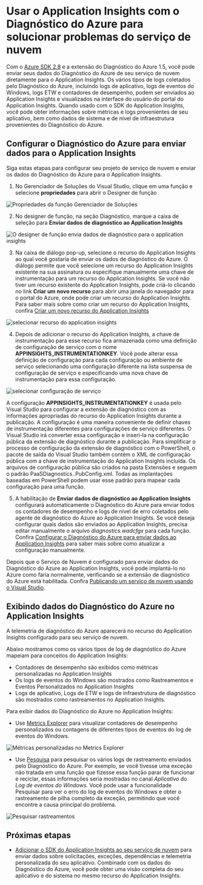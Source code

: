 <properties
   pageTitle="Usar o Application Insights com o Diagnóstico do Azure para solucionar problemas do serviço de nuvem | Microsoft Azure"
   description="Saiba como solucionar problemas do serviço de nuvem usando o Application Insights para processar dados do Diagnóstico do Azure."
   services="cloud-services"
   documentationCenter=".net"
   authors="sbtron"
   manager=""
   editor="tysonn" />
<tags
   ms.service="cloud-services"
   ms.devlang="na"
   ms.topic="article"
   ms.tgt_pltfrm="na"
   ms.workload="na"
   ms.date="11/16/2015"
   ms.author="saurabh" />


# Usar o Application Insights com o Diagnóstico do Azure para solucionar problemas do serviço de nuvem

Com o [Azure SDK 2.8](https://azure.microsoft.com/downloads/) e a extensão do Diagnóstico do Azure 1.5, você pode enviar seus dados do Diagnóstico do Azure de seu serviço de nuvem diretamente para o Application Insights. Os vários tipos de logs coletados pelo Diagnóstico do Azure, incluindo logs de aplicativo, logs de eventos do Windows, logs ETW e contadores de desempenho, podem ser enviados ao Application Insights e visualizados na interface do usuário do portal do Application Insights. Quando usado com o SDK do Application Insights, você pode obter informações sobre métricas e logs provenientes de seu aplicativo, bem como dados de sistema e de nível de infraestrutura provenientes do Diagnóstico do Azure.
  
## Configurar o Diagnóstico do Azure para enviar dados para o Application Insights

Siga estas etapas para configurar seu projeto de serviço de nuvem e enviar os dados do Diagnóstico do Azure para o Application Insights.

1) No Gerenciador de Soluções do Visual Studio, clique em uma função e selecione **propriedades** para abrir o Designer de função
	
![Propriedades da função Gerenciador de Soluções][1]

2) No designer de função, na seção Diagnóstico, marque a caixa de seleção para **Enviar dados de diagnóstico ao Application Insights**

![O designer de função envia dados de diagnóstico para o application insights][2]

3) Na caixa de diálogo pop-up, selecione o recurso do Application Insights ao qual você gostaria de enviar os dados de diagnóstico do Azure. O diálogo permite que você selecione um recurso do Application Insights existente na sua assinatura ou especifique manualmente uma chave de instrumentação para um recurso do Application Insights. Se você não tiver um recurso existente do Application Insights, pode criá-lo clicando no link **Criar um novo recurso** para abrir uma janela do navegador para o portal do Azure, onde pode criar um recurso do Application Insights. Para saber mais sobre como criar um recurso do Application Insights, confira [Criar um novo recurso do Application Insights](app-insights-create-new-resource.md)

![selecionar recurso do application insights][3]

4) Depois de adicionar o recurso do Application Insights, a chave de instrumentação para esse recurso fica armazenada como uma definição de configuração de serviço com o nome **APPINSIGHTS\_INSTRUMENTATIONKEY**. Você pode alterar essa definição de configuração para cada configuração ou ambiente de serviço selecionando uma configuração diferente na lista suspensa de configuração de serviço e especificando uma nova chave de instrumentação para essa configuração.

![selecionar configuração de serviço][4]
	
A configuração **APPINSIGHTS\_INSTRUMENTATIONKEY** é usada pelo Visual Studio para configurar a extensão de diagnóstico com as informações apropriadas do recurso do Application Insights durante a publicação. A configuração é uma maneira conveniente de definir chaves de instrumentação diferentes para configurações de serviço diferentes. O Visual Studio irá converter essa configuração e inseri-la na configuração pública da extensão de diagnóstico durante a publicação. Para simplificar o processo de configuração da extensão de diagnóstico com o PowerShell, o pacote de saída do Visual Studio também contém o XML de configuração pública com a chave de instrumentação do Application Insights incluída. Os arquivos de configuração pública são criados na pasta Extensões e seguem o padrão PaaSDiagnostics.<RoleName>.PubConfig.xml. Todas as implantações baseadas em PowerShell podem usar esse padrão para mapear cada configuração para uma função.

5) A habilitação de **Enviar dados de diagnóstico ao Application Insights** configurará automaticamente o Diagnóstico do Azure para enviar todos os contadores de desempenho e logs de nível de erro coletados pelo agente de diagnóstico do Azure ao Application Insights. Se você deseja configurar quais dados são enviados ao Application Insights, precisa editar manualmente o arquivo *diagnostics.wadcfgx* para cada função. Confira [Configurar o Diagnóstico do Azure para enviar dados ao Application Insights](azure-diagnostics-configure-applicationinsights.md) para saber mais sobre como atualizar a configuração manualmente.

Depois que o Serviço de Nuvem é configurado para enviar dados do Diagnóstico do Azure ao Application Insights, você pode implantá-lo no Azure como faria normalmente, verificando se a extensão de diagnóstico do Azure está habilitada. Confira [Publicando um serviço de nuvem usando o Visual Studio](vs-azure-tools-publishing-a-cloud-service.md).

## Exibindo dados do Diagnóstico do Azure no Application Insights
A telemetria de diagnóstico do Azure aparecerá no recurso do Application Insights configurado para seu serviço de nuvem.

Abaixo mostramos como os vários tipos de log de diagnóstico do Azure mapeiam para conceitos do Application Insights:

-  Contadores de desempenho são exibidos como métricas personalizadas no Application Insights
-  Os logs de eventos do Windows são mostrados como Rastreamentos e Eventos Personalizados no Application Insights
-  Logs de aplicativo, Logs de ETW e logs de infraestrutura de diagnóstico são mostrados como rastreamentos no Application Insights.

Para exibir dados do Diagnóstico do Azure no Application Insights:

- Use [Metrics Explorer](https://azure.microsoft.com/documentation/articles/app-insights-metrics-explorer/) para visualizar contadores de desempenho personalizados ou contagens de diferentes tipos de eventos do log de eventos do Windows.

![Métricas personalizadas no Metrics Explorer][5]

- Use [Pesquisa](https://azure.microsoft.com/documentation/articles/app-insights-diagnostic-search/) para pesquisar os vários logs de rastreamento enviados pelo Diagnóstico do Azure. Por exemplo, se você tivesse uma exceção não tratada em uma função que fizesse essa função parar de funcionar e reciclar, essas informações seria mostradas no canal *Aplicativo* do *Log de eventos do Windows*. Você pode usar a funcionalidade Pesquisar para ver o erro do log de eventos do Windows e obter o rastreamento de pilha completo da exceção, permitindo que você encontre a causa principal do problema. 

![Pesquisar rastreamentos][6]

## Próximas etapas

- [Adicionar o SDK do Application Insights ao seu serviço de nuvem](https://azure.microsoft.com/documentation/articles/app-insights-cloudservices/) para enviar dados sobre solicitações, exceções, dependências e telemetria personalizada do seu aplicativo. Combinado com os dados do Diagnóstico do Azure, você pode obter uma visão completa do seu aplicativo e do sistema no mesmo recurso do Application Insights.  


<!--Image references-->
[1]: ./media/cloud-services-dotnet-diagnostics-applicationinsights/solution-explorer-properties.png
[2]: ./media/cloud-services-dotnet-diagnostics-applicationinsights/role-designer-sendtoappinsights.png
[3]: ./media/cloud-services-dotnet-diagnostics-applicationinsights/select-appinsights-resource.png
[4]: ./media/cloud-services-dotnet-diagnostics-applicationinsights/role-designer-appinsights-serviceconfig.png
[5]: ./media/cloud-services-dotnet-diagnostics-applicationinsights/metrics-explorer-custom-metrics.png
[6]: ./media/cloud-services-dotnet-diagnostics-applicationinsights/search-windowseventlog-error.png

<!---HONumber=Nov15_HO4-->
